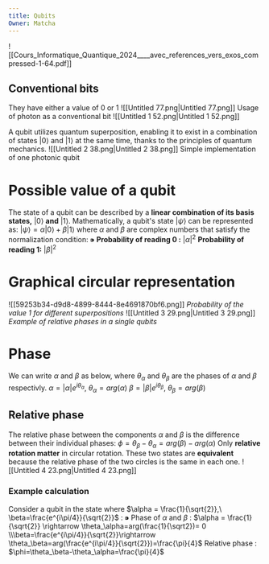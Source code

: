 ```yaml
---
title: Qubits
Owner: Matcha
---
```

![[Cours_Informatique_Quantique_2024____avec_references_vers_exos_compressed-1-64.pdf]]
  
## Conventional bits
They have either a value of 0 or 1
![[Untitled 77.png|Untitled 77.png]]
Usage of photon as a conventional bit
![[Untitled 1 52.png|Untitled 1 52.png]]
  
A qubit utilizes quantum superposition, enabling it to exist in a combination of states $|0\rangle$ and $|1\rangle$ at the same time, thanks to the principles of quantum mechanics.
![[Untitled 2 38.png|Untitled 2 38.png]]
Simple implementation of one photonic qubit
  
# Possible value of a qubit
The state of a qubit can be described by a **linear combination of its basis states,** $|0\rangle$ **and** $|1\rangle$. Mathematically, a qubit's state $|\psi \rangle$ can be represented as:
$|\psi \rangle =\alpha | 0\rangle + \beta |1\rangle$
where $\alpha$ and $\beta$ are complex numbers that satisfy the normalization condition:
$⁍$
**Probability of reading 0 :** $|\alpha |^2$
**Probability of reading 1:** $|\beta |^2$
# Graphical circular representation
![[59253b34-d9d8-4899-8444-8e4691870bf6.png]]
_Probability of the value 1 for different superpositions_
![[Untitled 3 29.png|Untitled 3 29.png]]
_Example of relative phases in a single qubits_
# Phase
We can write $\alpha$ and $\beta$ as below, where $\theta_\alpha$ and $\theta_\beta$ are the phases of $\alpha$ and $\beta$ respectivly.
$\alpha = |\alpha|e^{i\theta_\alpha },\ \theta_\alpha=arg(\alpha)$
$\beta = |\beta|e^{i\theta_\beta},\ \theta_\beta = arg(\beta)$
## Relative phase
The relative phase between the components $\alpha$ and $\beta$ is the difference between their individual phases:
$\phi=\theta_\beta - \theta_\alpha= arg(\beta)-arg(\alpha)$
Only **relative rotation matter** in circular rotation. These two states are **equivalent** because the relative phase of the two circles is the same in each one.
![[Untitled 4 23.png|Untitled 4 23.png]]
### Example calculation
Consider a qubit in the state where $\alpha = \frac{1}{\sqrt{2}},\ \beta=\frac{e^{i\pi/4}}{\sqrt{2}}$ :
$⁍$
Phase of $\alpha$ and $\beta$ :
$\alpha = \frac{1}{\sqrt{2}} \rightarrow \theta_\alpha=arg(\frac{1}{\sqrt2})= 0  
\\\beta=\frac{e^{i\pi/4}}{\sqrt{2}}\rightarrow \theta_\beta=arg(\frac{e^{i\pi/4}}{\sqrt{2}})=\frac{\pi}{4}$
Relative phase :
$\phi=\theta_\beta-\theta_\alpha=\frac{\pi}{4}$